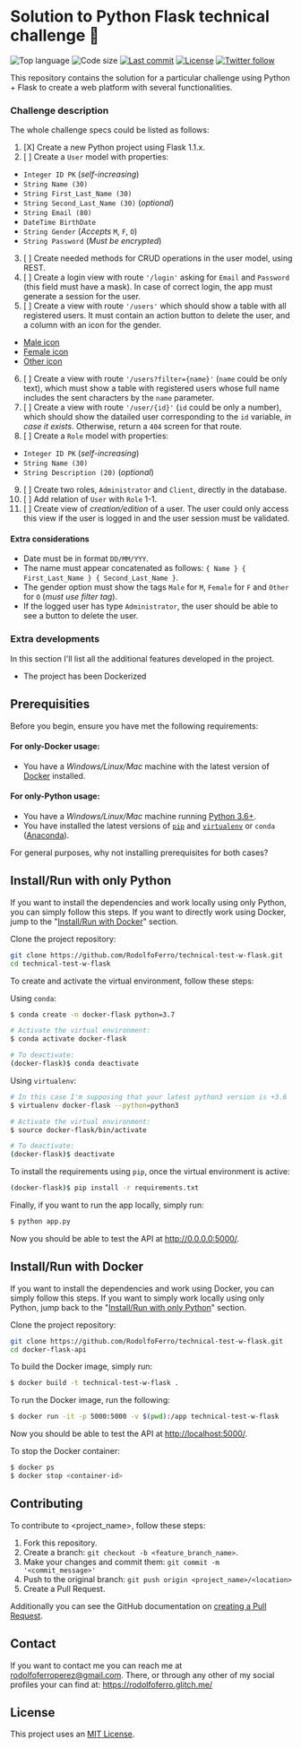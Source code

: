 # Solution to Python Flask technical challenge 🚀

<!-- Shields -->
![Top language](https://img.shields.io/github/languages/top/RodolfoFerro/technical-test-w-flask?style=for-the-badge)
![Code size](https://img.shields.io/github/languages/code-size/RodolfoFerro/technical-test-w-flask?style=for-the-badge)
[![Last commit](https://img.shields.io/github/last-commit/RodolfoFerro/technical-test-w-flask?style=for-the-badge)](https://github.com/RodolfoFerro/technical-test-w-flask/commits/master)
[![License](https://img.shields.io/github/license/RodolfoFerro/technical-test-w-flask?style=for-the-badge)](https://github.com/RodolfoFerro/technical-test-w-flask/blob/master/LICENSE)
[![Twitter follow](https://img.shields.io/twitter/follow/FerroRodolfo?style=for-the-badge)](https://twitter.com/FerroRodolfo/)

<!-- Project description -->
This repository contains the solution for a particular challenge using Python + Flask to create a web platform with several functionalities.

### Challenge description

The whole challenge specs could be listed as follows:

1. [X] Create a new Python project using Flask 1.1.x.
2. [ ] Create a `User` model with properties:
  - `Integer ID PK` (_self-increasing_)
  - `String Name (30)`
  - `String First_Last_Name (30)`
  - `String Second_Last_Name (30)` (_optional_)
  - `String Email (80)`
  - `DateTime BirthDate`
  - `String Gender` (_Accepts_ `M`, `F`, `O`)
  - `String Password` (_Must be encrypted_)
3. [ ] Create needed methods for CRUD operations in the user model, using REST.
4. [ ] Create a login view with route `'/login'` asking for `Email` and `Password` (this field must have a mask). In case of correct login, the app must generate a session for the user.
5. [ ] Create a view with route `'/users'` which should show a table with all registered users. It must contain an action button to delete the user, and a column with an icon for the gender.
  - [Male icon](https://cdn3.iconfinder.com/data/icons/fatcow/32x32_0560/male.png)
  - [Female icon](https://cdn3.iconfinder.com/data/icons/fatcow/32/female.png)
  - [Other icon](https://cdn3.iconfinder.com/data/icons/i-am-who-i-am/100/3-256.png)
6. [ ] Create a view with route `'/users?filter={name}'` (`name` could be only text), which must show a table with registered users whose full name includes the sent characters by the `name` parameter.
7. [ ] Create a view with route `'/user/{id}'` (`id` could be only a number), which should show the datailed user corresponding to the `id` variable, _in case it exists_. Otherwise, return a `404` screen for that route.
8. [ ] Create a `Role` model with properties:
  - `Integer ID PK` (_self-increasing_)
  - `String Name (30)`
  - `String Description (20)` (_optional_)
9. [ ] Create two roles, `Administrator` and `Client`, directly in the database.
10. [ ] Add relation of `User` with `Role` 1-1.
11. [ ] Create view of _creation/edition_ of a user. The user could only access this view if the user is logged in and the user session must be validated.

#### Extra considerations

- Date must be in format `DD/MM/YYY`.
- The name must appear concatenated as follows: `{ Name } { First_Last_Name } { Second_Last_Name }`.
- The gender option must show the tags `Male`
 for `M`, `Female` for `F` and `Other` for `O` (_must use filter tag_).
- If the logged user has type `Administrator`, the user should be able to see a button to delete the user.


### Extra developments

In this section I'll list all the additional features developed in the project.

- The project has been Dockerized


## Prerequisities

Before you begin, ensure you have met the following requirements:

#### For only-Docker usage:
* You have a _Windows/Linux/Mac_ machine with the latest version of [Docker](https://www.docker.com/) installed.

#### For only-Python usage:
* You have a _Windows/Linux/Mac_ machine running [Python 3.6+](https://www.python.org/).
* You have installed the latest versions of [`pip`](https://pip.pypa.io/en/stable/installing/) and [`virtualenv`](https://virtualenv.pypa.io/en/stable/installation/) or `conda` ([Anaconda](https://www.anaconda.com/distribution/)).

For general purposes, why not installing prerequisites for both cases?


## Install/Run with only Python

If you want to install the dependencies and work locally using only Python, you can simply follow this steps. If you want to directly work using Docker, jump to the "[Install/Run with Docker](https://github.com/RodolfoFerro/docker-flask-api#installrun-with-docker)" section.

Clone the project repository:
```bash
git clone https://github.com/RodolfoFerro/technical-test-w-flask.git
cd technical-test-w-flask
```

To create and activate the virtual environment, follow these steps:

Using `conda`:
```bash
$ conda create -n docker-flask python=3.7

# Activate the virtual environment:
$ conda activate docker-flask

# To deactivate:
(docker-flask)$ conda deactivate
```

Using `virtualenv`:
```bash
# In this case I'm supposing that your latest python3 version is +3.6
$ virtualenv docker-flask --python=python3

# Activate the virtual environment:
$ source docker-flask/bin/activate

# To deactivate:
(docker-flask)$ deactivate
```

To install the requirements using `pip`, once the virtual environment is active:
```bash
(docker-flask)$ pip install -r requirements.txt
```

Finally, if you want to run the app locally, simply run:
```bash
$ python app.py
```

Now you should be able to test the API at <http://0.0.0.0:5000/>.

## Install/Run with Docker

If you want to install the dependencies and work using Docker, you can simply follow this steps. If you want to simply work locally using only Python, jump back to the "[Install/Run with only Python](https://github.com/RodolfoFerro/docker-flask-api#installrun-with-only-python)" section.

Clone the project repository:
```bash
git clone https://github.com/RodolfoFerro/technical-test-w-flask.git
cd docker-flask-api
```

To build the Docker image, simply run:

```bash
$ docker build -t technical-test-w-flask .
```

To run the Docker image, run the following:
```bash
$ docker run -it -p 5000:5000 -v $(pwd):/app technical-test-w-flask
```

Now you should be able to test the API at <http://localhost:5000/>.

To stop the Docker container:
```bash
$ docker ps
$ docker stop <container-id>
```

## Contributing

To contribute to <project_name>, follow these steps:

1. Fork this repository.
2. Create a branch: `git checkout -b <feature_branch_name>`.
3. Make your changes and commit them: `git commit -m '<commit_message>'`
4. Push to the original branch: `git push origin <project_name>/<location>`
5. Create a Pull Request.

Additionally you can see the GitHub documentation on [creating a Pull Request](https://help.github.com/en/github/collaborating-with-issues-and-pull-requests/creating-a-pull-request).


<!-- ## Contributors

Thanks to the following people who have contributed to this project:

* @RodolfoFerro 📖💻 -->


## Contact

If you want to contact me you can reach me at <rodolfoferroperez@gmail.com>. There, or through any other of my social profiles your can find at: <https://rodolfoferro.glitch.me/>


## License

This project uses an [MIT License](https://github.com/RodolfoFerro/docker-flask-api/blob/master/LICENSE).
